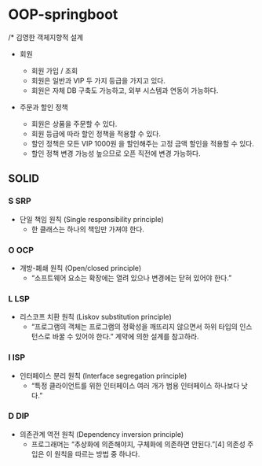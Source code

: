 # OOP-springboot
/* 김영한 객체지향적 설계 

- 회원
   - 회원 가입 / 조회
   - 회원은 일반과 VIP 두 가지 등급을 가지고 있다.
   - 회원은 자체 DB 구축도 가능하고, 외부 시스템과 연동이 가능하다.
 
- 주문과 할인 정책
   - 회원은 상품을 주문할 수 있다.
   - 회원 등급에 따라 할인 정책을 적용할 수 있다.
   - 할인 정책은 모든 VIP 1000원 을 할인해주는 고정 금액 할인을 적용할 수 있다.
   - 할인 정책 변경 가능성 높으므로 오픈 직전에 변경 가능하다.
 
## SOLID 

### S	SRP	
- 단일 책임 원칙 (Single responsibility principle)
    - 한 클래스는 하나의 책임만 가져야 한다.
### O	OCP	
- 개방-폐쇄 원칙 (Open/closed principle)
    - “소프트웨어 요소는 확장에는 열려 있으나 변경에는 닫혀 있어야 한다.”
### L	LSP	
- 리스코프 치환 원칙 (Liskov substitution principle)
    - “프로그램의 객체는 프로그램의 정확성을 깨뜨리지 않으면서 하위 타입의 인스턴스로 바꿀 수 있어야 한다.” 계약에 의한 설계를 참고하라.
### I	ISP	
- 인터페이스 분리 원칙 (Interface segregation principle)
    - “특정 클라이언트를 위한 인터페이스 여러 개가 범용 인터페이스 하나보다 낫다.”
### D	DIP	
- 의존관계 역전 원칙 (Dependency inversion principle)
    - 프로그래머는 “추상화에 의존해야지, 구체화에 의존하면 안된다.”[4] 의존성 주입은 이 원칙을 따르는 방법 중 하나다.
